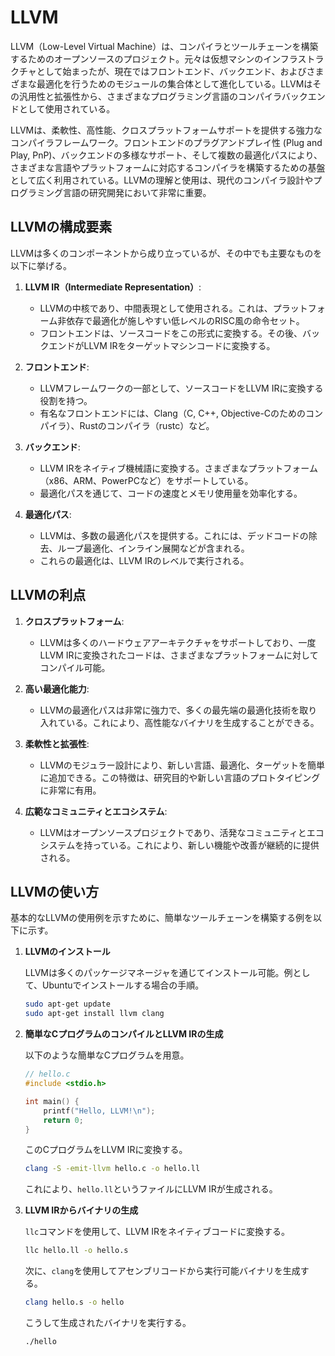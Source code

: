 # LLVM

LLVM（Low-Level Virtual Machine）は、コンパイラとツールチェーンを構築するためのオープンソースのプロジェクト。元々は仮想マシンのインフラストラクチャとして始まったが、現在ではフロントエンド、バックエンド、およびさまざまな最適化を行うためのモジュールの集合体として進化している。LLVMはその汎用性と拡張性から、さまざまなプログラミング言語のコンパイラバックエンドとして使用されている。

LLVMは、柔軟性、高性能、クロスプラットフォームサポートを提供する強力なコンパイラフレームワーク。フロントエンドのプラグアンドプレイ性 (Plug and Play, PnP)、バックエンドの多様なサポート、そして複数の最適化パスにより、さまざまな言語やプラットフォームに対応するコンパイラを構築するための基盤として広く利用されている。LLVMの理解と使用は、現代のコンパイラ設計やプログラミング言語の研究開発において非常に重要。

## LLVMの構成要素

LLVMは多くのコンポーネントから成り立っているが、その中でも主要なものを以下に挙げる。

1. **LLVM IR（Intermediate Representation）**:
    - LLVMの中核であり、中間表現として使用される。これは、プラットフォーム非依存で最適化が施しやすい低レベルのRISC風の命令セット。
    - フロントエンドは、ソースコードをこの形式に変換する。その後、バックエンドがLLVM IRをターゲットマシンコードに変換する。

2. **フロントエンド**:
    - LLVMフレームワークの一部として、ソースコードをLLVM IRに変換する役割を持つ。
    - 有名なフロントエンドには、Clang（C, C++, Objective-Cのためのコンパイラ）、Rustのコンパイラ（rustc）など。

3. **バックエンド**:
    - LLVM IRをネイティブ機械語に変換する。さまざまなプラットフォーム（x86、ARM、PowerPCなど）をサポートしている。
    - 最適化パスを通じて、コードの速度とメモリ使用量を効率化する。

4. **最適化パス**:
    - LLVMは、多数の最適化パスを提供する。これには、デッドコードの除去、ループ最適化、インライン展開などが含まれる。
    - これらの最適化は、LLVM IRのレベルで実行される。

## LLVMの利点

1. **クロスプラットフォーム**:
    - LLVMは多くのハードウェアアーキテクチャをサポートしており、一度LLVM IRに変換されたコードは、さまざまなプラットフォームに対してコンパイル可能。

2. **高い最適化能力**:
    - LLVMの最適化パスは非常に強力で、多くの最先端の最適化技術を取り入れている。これにより、高性能なバイナリを生成することができる。

3. **柔軟性と拡張性**:
    - LLVMのモジュラー設計により、新しい言語、最適化、ターゲットを簡単に追加できる。この特徴は、研究目的や新しい言語のプロトタイピングに非常に有用。

4. **広範なコミュニティとエコシステム**:
    - LLVMはオープンソースプロジェクトであり、活発なコミュニティとエコシステムを持っている。これにより、新しい機能や改善が継続的に提供される。

## LLVMの使い方

基本的なLLVMの使用例を示すために、簡単なツールチェーンを構築する例を以下に示す。

1. **LLVMのインストール**

    LLVMは多くのパッケージマネージャを通じてインストール可能。例として、Ubuntuでインストールする場合の手順。

    ```sh
    sudo apt-get update
    sudo apt-get install llvm clang
    ```

2. **簡単なCプログラムのコンパイルとLLVM IRの生成**

    以下のような簡単なCプログラムを用意。

    ```c
    // hello.c
    #include <stdio.h>

    int main() {
        printf("Hello, LLVM!\n");
        return 0;
    }
    ```

    このCプログラムをLLVM IRに変換する。

    ```sh
    clang -S -emit-llvm hello.c -o hello.ll
    ```

    これにより、`hello.ll`というファイルにLLVM IRが生成される。

3. **LLVM IRからバイナリの生成**

    `llc`コマンドを使用して、LLVM IRをネイティブコードに変換する。

    ```sh
    llc hello.ll -o hello.s
    ```

    次に、`clang`を使用してアセンブリコードから実行可能バイナリを生成する。

    ```sh
    clang hello.s -o hello
    ```

    こうして生成されたバイナリを実行する。

    ```sh
    ./hello
    ```
